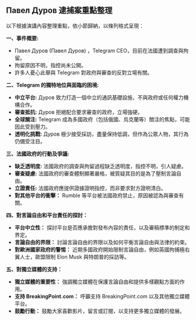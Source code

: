 ## Павел Дуров 逮捕案重點整理

以下根據演講內容整理重點，依小節歸納，以條列格式呈現：

**一、事件概要:**

* Павел Дуров (Павел Дуров) ，Telegram CEO，目前在法國遭到調查與拘留。
*  拘留原因不明，指控尚未公開。
*  許多人憂心此舉與 Telegram 對政府與審查的反對立場有關。

**二、Telegram 的獨特地位與面臨的困境:**

* **中立平台:** Дуров 致力打造一個中立的通訊基礎設施，不與政府或任何權力機構合作。
* **審查抵抗:**  Дуров 拒絕配合要求審查的政府，立場強硬。
* **全球關注:** Telegram 成為多國政府（包括俄國、烏克蘭等）關注的焦點，可能因此受到壓力。
* **透明化挑戰:** Дуров 極少接受採訪，盡量保持低調，但作為公眾人物，其行為仍備受注目。

**三、法國政府的行動及爭議:**

* **缺乏透明度:** 法國政府的調查與拘留過程缺乏透明度，指控不明，引人疑慮。
* **審查疑慮:**  法國政府的審查體制顯著嚴格，被質疑其目的是為了壓制言論自由。
* **立證責任:** 法國政府應提供證據證明指控，而非要求對方證明清白。
* **對其他平台的衝擊：** Rumble 等平台被法國政府禁止，原因被認為與審查有關。

**四、對言論自由和平台責任的探討：**

* **平台中立性：**  探討平台是否應承擔對發布內容的責任，以及審稿標準的制定和界定。
* **言論自由的界限：**  討論言論自由的界限以及如何平衡言論自由與法律的約束。
* **對歐洲國家政府的警惕：**  近期多國政府開始限制言論自由，例如英國拘捕極右翼人士，歐盟限制 Elon Musk 與特朗普的採訪等。

**五、對獨立媒體的支持：**

* **獨立媒體的重要性：** 強調獨立媒體在保護言論自由和提供多樣觀點方面的作用。
* **支持 BreakingPoint.com：** 呼籲支持 BreakingPoint.com 以及其他獨立媒體平台。
* **鼓勵行動：** 鼓勵大家喜歡影片，留言或訂閱，以支持更多獨立媒體的發展。